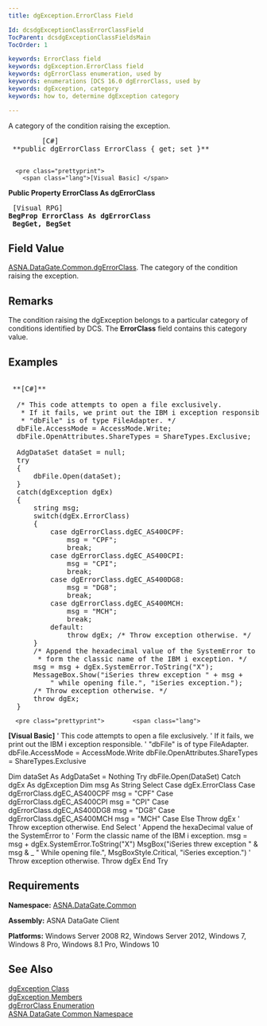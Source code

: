 ```yaml
---
title: dgException.ErrorClass Field

Id: dcsdgExceptionClassErrorClassField
TocParent: dcsdgExceptionClassFieldsMain
TocOrder: 1

keywords: ErrorClass field
keywords: dgException.ErrorClass field
keywords: dgErrorClass enumeration, used by
keywords: enumerations [DCS 16.0 dgErrorClass, used by
keywords: dgException, category
keywords: how to, determine dgException category

---
```


A category of the condition raising the exception.
<pre class="prettyprint">
        <span class="lang">[C#]</span>
 **public dgErrorClass ErrorClass { get; set }** 
      </pre>
      <pre class="prettyprint">
        <span class="lang">[Visual Basic] </span>
 **Public Property ErrorClass As dgErrorClass** 
      </pre>
      <pre class="prettyprint">
        <span class="lang">[Visual RPG]</span>
 **BegProp ErrorClass As dgErrorClass<br /> BegGet, BegSet** 
      </pre>

## Field Value

[ASNA.DataGate.Common.dgErrorClass](dgerror-class-enumeration.html). The category of the condition raising the exception. 
## Remarks

The condition raising the <span>dgException</span> belongs to a particular category of conditions identified by DCS. The <span> **ErrorClass** </span> field contains this category value.
## Examples 

<pre class="prettyprint">        <span class="lang">
 **[C#]** 
        </span>
  /* This code attempts to open a file exclusively. 
   * If it fails, we print out the IBM i exception responsible.
   * "dbFile" is of type FileAdapter. */ 
  dbFile.AccessMode = AccessMode.Write;
  dbFile.OpenAttributes.ShareTypes = ShareTypes.Exclusive;

  AdgDataSet dataSet = null;
  try
  {
      dbFile.Open(dataSet);
  }
  catch(dgException dgEx)
  {
      string msg;
      switch(dgEx.ErrorClass)
      {
          case dgErrorClass.dgEC_AS400CPF:
              msg = "CPF";
              break;
          case dgErrorClass.dgEC_AS400CPI:
              msg = "CPI";
              break;
          case dgErrorClass.dgEC_AS400DG8:
              msg = "DG8";
              break;
          case dgErrorClass.dgEC_AS400MCH:
              msg = "MCH";
              break;
          default:
              throw dgEx; /* Throw exception otherwise. */
      }
      /* Append the hexadecimal value of the SystemError to
       * form the classic name of the IBM i exception. */
      msg = msg + dgEx.SystemError.ToString("X");
      MessageBox.Show("iSeries threw exception " + msg + 
          " while opening file.", "iSeries exception.");
      /* Throw exception otherwise. */
      throw dgEx;
  }</pre>
      <pre class="prettyprint">        <span class="lang">
 **[Visual Basic]** 
        </span>
  ' This code attempts to open a file exclusively. 
  ' If it fails, we print out the IBM i exception responsible.
  ' "dbFile" is of type FileAdapter. 
  dbFile.AccessMode = AccessMode.Write
  dbFile.OpenAttributes.ShareTypes = ShareTypes.Exclusive

  Dim dataSet As AdgDataSet = Nothing
  Try
      dbFile.Open(DataSet)
  Catch dgEx As dgException
      Dim msg As String
      Select Case dgEx.ErrorClass
          Case dgErrorClass.dgEC_AS400CPF
              msg = "CPF"
          Case dgErrorClass.dgEC_AS400CPI
              msg = "CPI"
          Case dgErrorClass.dgEC_AS400DG8
              msg = "DG8"
          Case dgErrorClass.dgEC_AS400MCH
              msg = "MCH"
          Case Else
              Throw dgEx ' Throw exception otherwise. 
      End Select
      ' Append the hexaDecimal value of the SystemError to
      ' Form the classic name of the IBM i exception. 
      msg = msg + dgEx.SystemError.ToString("X")
      MsgBox("iSeries threw exception " &amp; msg &amp; _
          " While opening file.", MsgBoxStyle.Critical, "iSeries exception.")
      ' Throw exception otherwise. 
      Throw dgEx
  End Try
</pre>

## Requirements

**Namespace:** [ ASNA.DataGate.Common](datagate-common-namespace.html) 

**Assembly:** ASNA DataGate Client

**Platforms:** Windows Server 2008 R2, Windows Server 2012, Windows 7, Windows 8 Pro, Windows 8.1 Pro, Windows 10
## See Also


[dgException Class](dgexception-class.html)
      <br />
[dgException Members](dgexception-class-members.html)
      <br />
[dgErrorClass Enumeration](dgerror-class-enumeration.html) <br />[ASNA DataGate Common Namespace](datagate-common-namespace.html)  


